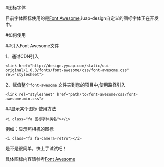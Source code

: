 #图标字体

目前字体图标使用的是[Font Awesome](http://fontawesome.dashgame.com/),iuap-design自定义的图标字体正在开发中。

#如何使用

##引入Font Awesome文件

1、通过CDN引入

`<link href="http://design.yyuap.com/static/uui-original/1.0.3/fonts/font-awesome/css/font-awesome.css" rel="stylesheet">`

2、赋值整个`font-awesome` 文件夹到您的项目中,使用路径引入

`<link rel="stylesheet" href="path/to/font-awesome/css/font-awesome.min.css">`

##显示某个图标
使用方法

`<i class="fa 图标字体类名"></i>`

例如：显示照相机的图标

`<i class="fa fa-camera-retro"></i>`

<i class="fa fa-camera-retro"></i>

是不是很简单，快上手试试吧！

具体图标内容请参考[Font Awesome](http://fontawesome.dashgame.com/)